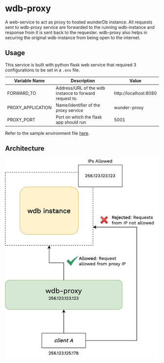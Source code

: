 # wdb-proxy

A web-service to act as proxy to hosted wunderDb instance. All requests sent to wdb-proxy service are forwarded to the running wdb-instance and response from it is sent back to the requester. wdb-proxy also helps in securing the original wdb-instance from being open to the internet.

## Usage

This service is built with python flask web service that required 3 configurations to be set in a `.env` file.

| Variable Name | Description | Value |
| ------------- | ----------- | ----- |
| FORWARD_TO  | Address/URL of the wdb instance to forward request to. | http://localhost:8080 |
| PROXY_APPLICATION | Name/Identifier of the proxy service | wunder-proxy |
| PROXY_PORT | Port on which the flask app should run | 5001 |

Refer to the sample environment file [here](./.env).

## Architecture

![](docs/wdb-proxy.jpg)
